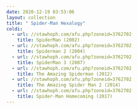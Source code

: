```yaml
---
date: 2020-12-19 03:53:06
layout: collection
title: " Spider-Man Hexalogy"
coldi:
  - url: //stawhoph.com/afu.php?zoneid=3762702
    title: SpiderMan (2002)
  - url: //stawhoph.com/afu.php?zoneid=3762702
    title: Spiderman 2 (2004)
  - url: //stawhoph.com/afu.php?zoneid=3762702
    title: SpiderMan 3 (2007)
  - url: //stawhoph.com/afu.php?zoneid=3762702
    title: The Amazing Spiderman (2012)
  - url: //stawhoph.com/afu.php?zoneid=3762702
    title: The Amazing Spider Man 2 (2014)
  - url: //stawhoph.com/afu.php?zoneid=3762702
    title: Spider-Man Homecoming (2017)
---
```

